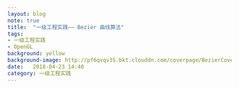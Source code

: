 ```yaml
---
layout: blog  
note: true  
title:  "一级工程实践—— Bezier 曲线算法"  
tags:  
- 一级工程实践  
- OpenGL  
background: yellow  
background-image: http://pf6qvqv35.bkt.clouddn.com/coverpage/BezierCoverpage.png  
date:   2018-04-23 14:40   
category: 一级工程实践
---
```


## 